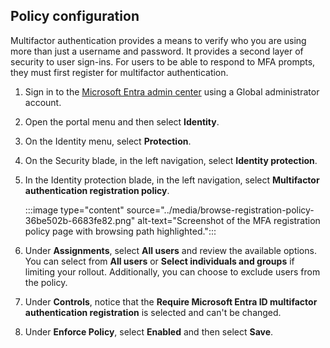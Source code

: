 ## Policy configuration

Multifactor authentication provides a means to verify who you are using more than just a username and password. It provides a second layer of security to user sign-ins. For users to be able to respond to MFA prompts, they must first register for multifactor authentication.

1.  Sign in to the [Microsoft Entra admin center](https://entra.microsoft.com/) using a Global administrator account.
2.  Open the portal menu and then select **Identity**.
3.  On the Identity menu, select **Protection**.
4.  On the Security blade, in the left navigation, select **Identity protection**.
5.  In the Identity protection blade, in the left navigation, select **Multifactor authentication registration policy**.
    
    :::image type="content" source="../media/browse-registration-policy-36be502b-6683fe82.png" alt-text="Screenshot of the MFA registration policy page with browsing path highlighted.":::
    
6.  Under **Assignments**, select **All users** and review the available options. You can select from **All users** or **Select individuals and groups** if limiting your rollout. Additionally, you can choose to exclude users from the policy.
7.  Under **Controls**, notice that the **Require Microsoft Entra ID multifactor authentication registration** is selected and can't be changed.
8.  Under **Enforce Policy**, select **Enabled** and then select **Save**.
